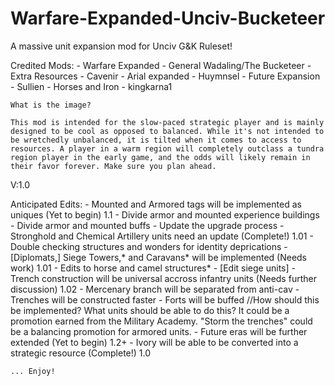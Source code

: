 # Warfare-Expanded-Unciv-Bucketeer
A massive unit expansion mod for Unciv G&amp;K Ruleset!

Credited Mods:
    - Warfare Expanded - General Wadaling/The Bucketeer
    - Extra Resources - Cavenir 
    - Arial expanded - Huymnsel 
    - Future Expansion - Sullien 
    - Horses and Iron - kingkarna1 
    
    What is the image? 
    
    This mod is intended for the slow-paced strategic player and is mainly designed to be cool as opposed to balanced. While it's not intended to be wretchedly unbalanced, it is tilted when it comes to access to resources. A player in a warm region will completely outclass a tundra region player in the early game, and the odds will likely remain in their favor forever. Make sure you plan ahead.
    
V:1.0
    
   Anticipated Edits:
        - Mounted and Armored tags will be implemented as uniques (Yet to begin) 1.1
            - Divide armor and mounted experience buildings
            - Divide armor and mounted buffs
            - Update the upgrade process
        - Stronghold and Chemical Artillery units need an update (Complete!) 1.01
            - Double checking structures and wonders for identity deprications
        - [Diplomats,] Siege Towers,* and Caravans* will be implemented (Needs work) 1.01
            - Edits to horse and camel structures*
            - [Edit siege units]
        - Trench construction will be universal accross infantry units (Needs further discussion) 1.02 
            - Mercenary branch will be separated from anti-cav
            - Trenches will be constructed faster 
            - Forts will be buffed
               //How should this be implemented? What units should be able to do this?
                    It could be a promotion earned from the Military Academy.
                    "Storm the trenches" could be a balancing promotion for armored units.
        - Future eras will be further extended (Yet to begin) 1.2+
        - Ivory will be able to be converted into a strategic resource (Complete!) 1.0
    
    
    ... Enjoy!

